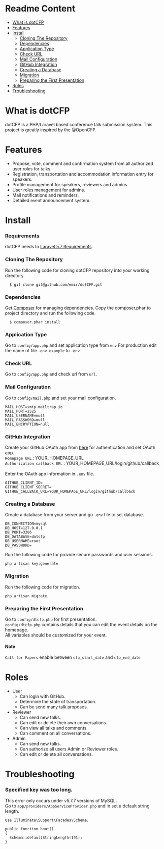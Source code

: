 # Readme Content
  * [What is dotCFP](#What-is-dotCFP)
  * [Features](#Features)
  * [Install](#Install)
    * [Cloning The Repository](#Cloning-The-Repository)
    * [Dependencies](#Dependencies)
    * [Application Type](#Application-Type)
    * [Check URL](#Check-URL)
    * [Mail Configuration](#Mail-Configuration)
    * [GitHub Integration](#GitHub-Integration)
    * [Creating a Database](#Creating-a-Database)
    * [Migration](#Migration)
    * [Preparing the First Presentation](#Preparing-the-First-Presentation)
  * [Roles](#Roles)
  * [Troubleshooting](#Troubleshooting)
# What is dotCFP
dotCFP is a PHP/Laravel based conference talk submission system. This project is greatly inspired by the @OpenCFP.
# Features
  - Propose, vote, comment and confirmation system from all authorized user roles for talks.<br />
  - Registration, transportation and accommodation information entry for speakers.<br />
  - Profile management for speakers, reviewers and admins.<br />
  - User roles management for admins. <br />
  - Mail notifications and reminders.<br />
  - Detailed event announcement system.

# Install
  ### Requirements
  dotCFP needs to [Laravel 5.7 Requirements](https://laravel.com/docs/5.7#server-requirements)
  ### Cloning The Repository
  Run the following code for cloning dotCFP repository into your working directory.
   ```
     $ git clone git@github.com/emir/dotCFP.git
   ```
  ### Dependencies
  Get [Composer](https://getcomposer.org/) for managing dependencies.
  Copy the composer.phar to project directory and run the following code.
   ```
     $ composer.phar install
   ```
  ### Application Type
   Go to `config/app.php` and set application type from `env`
   For production edit the name of file `.env.example` to `.env`
  ### Check URL
   Go to `config/app.php` and check url from `url`.
   
  ### Mail Configuration
   Go to `config/mail.php` and set your mail configuration.
   ```
   MAIL_HOST=smtp.mailtrap.io
   MAIL_PORT=2525
   MAIL_USERNAME=null
   MAIL_PASSWORD=null
   MAIL_ENCRYPTION=null
   ```
  ### GitHub Integration
  Create your GitHub OAuth app from [here](https://github.com/settings/developers) for authentication and set OAuth app.<br />
    `Homepage URL` : YOUR_HOMEPAGE_URL<br />
    `Authorization callback URL` : YOUR_HOMEPAGE_URL/login/github/callback<br /><br />
  Enter the OAuth app information in `.env` file.
  ```
  GITHUB_CLIENT_ID=
  GITHUB_CLIENT_SECRET=
  GITHUB_CALLBACK_URL=YOUR_HOMEPAGE_URL/login/github/callback
  ```
  ### Creating a Database
  Create a database from your server and go `.env` file to set database.
  ```
  DB_CONNECTION=mysql
  DB_HOST=127.0.0.1
  DB_PORT=3306
  DB_DATABASE=dotcfp
  DB_USERNAME=root
  DB_PASSWORD=
  ```
  Run the following code for provide secure passwords and user sessions.
  ```
  php artisan key:generate
  ```
  
  ### Migration
  Run the following code for migration.
  ```
  php artisan migrate
  ```
  ### Preparing the First Presentation
  Go to `config/dtcfp.php` for first presentation.<br />
  `config/dtcfp.php` contains details that you can edit the event details on the homepage.<br />
   All variables should be customized for your event.<br />
   
  #### Note
  `Call for Papers` enable between `cfp_start_date` and `cfp_end_date`
  
  
  
 # Roles
   - User
     * Can login with GitHub.
     * Determine the state of transportation.
     * Can be send many talk proposes.
   - Reviewer 
     * Can send new talks.
     * Can edit or delete their own conversations.
     * Can view all talks and comments.
     * Can comment on all conversations.
   - Admin
     * Can send new talks.
     * Can authorize all users Admin or Reviewer roles.
     * Can edit or delete all conversations.
 # Troubleshooting
  ### Specified key was too long.
  This error only occurs under v5.7.7 versions of MySQL. <br />
  Go to `app/providers/AppServiceProvider.php` and in set a default string length.
  ```
  use Illuminate\Support\Facades\Schema;

public function boot()
{
    Schema::defaultStringLength(191);
}
  ```


  
